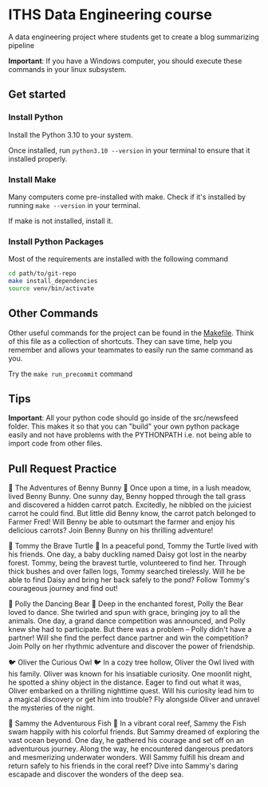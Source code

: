 # ITHS Data Engineering course
A data engineering project where students get to create a blog summarizing pipeline

**Important**: If you have a Windows computer, you should execute these commands in your linux subsystem.
## Get started
### Install Python
Install the Python 3.10 to your system.

Once installed, run `python3.10 --version` in your terminal to ensure that it installed properly.

### Install Make
Many computers come pre-installed with make. Check if it's installed by running `make --version` in your terminal.

If make is not installed, install it.

### Install Python Packages
Most of the requirements are installed with the following command
```bash
cd path/to/git-repo
make install_dependencies
source venv/bin/activate
```

## Other Commands
Other useful commands for the project can be found in the [Makefile](Makefile). Think of this file as a collection of shortcuts. They can save time, help you remember and allows your teammates to easily run the same command as you.

Try the `make run_precommit` command

## Tips
**Important**: All your python code should go inside of the src/newsfeed folder. This makes it so that you can "build" your own python package easily and not have problems with the PYTHONPATH i.e. not being able to import code from other files.


## Pull Request Practice

🐰 The Adventures of Benny Bunny 🐰
Once upon a time, in a lush meadow, lived Benny Bunny. One sunny day, Benny hopped through the tall grass and discovered a hidden carrot patch. Excitedly, he nibbled on the juiciest carrot he could find. But little did Benny know, the carrot patch belonged to Farmer Fred! Will Benny be able to outsmart the farmer and enjoy his delicious carrots? Join Benny Bunny on his thrilling adventure!

🐢 Tommy the Brave Turtle 🐢
In a peaceful pond, Tommy the Turtle lived with his friends. One day, a baby duckling named Daisy got lost in the nearby forest. Tommy, being the bravest turtle, volunteered to find her. Through thick bushes and over fallen logs, Tommy searched tirelessly. Will he be able to find Daisy and bring her back safely to the pond? Follow Tommy's courageous journey and find out!

🐻 Polly the Dancing Bear 🐻
Deep in the enchanted forest, Polly the Bear loved to dance. She twirled and spun with grace, bringing joy to all the animals. One day, a grand dance competition was announced, and Polly knew she had to participate. But there was a problem – Polly didn't have a partner! Will she find the perfect dance partner and win the competition? Join Polly on her rhythmic adventure and discover the power of friendship.

🐦 Oliver the Curious Owl 🐦
In a cozy tree hollow, Oliver the Owl lived with his family. Oliver was known for his insatiable curiosity. One moonlit night, he spotted a shiny object in the distance. Eager to find out what it was, Oliver embarked on a thrilling nighttime quest. Will his curiosity lead him to a magical discovery or get him into trouble? Fly alongside Oliver and unravel the mysteries of the night.

🐠 Sammy the Adventurous Fish 🐠
In a vibrant coral reef, Sammy the Fish swam happily with his colorful friends. But Sammy dreamed of exploring the vast ocean beyond. One day, he gathered his courage and set off on an adventurous journey. Along the way, he encountered dangerous predators and mesmerizing underwater wonders. Will Sammy fulfill his dream and return safely to his friends in the coral reef? Dive into Sammy's daring escapade and discover the wonders of the deep sea.
